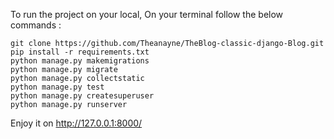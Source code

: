 
To run the project on your local,
On your terminal follow the below commands :
   ```
   git clone https://github.com/Theanayne/TheBlog-classic-django-Blog.git
   pip install -r requirements.txt
   python manage.py makemigrations
   python manage.py migrate
   python manage.py collectstatic
   python manage.py test
   python manage.py createsuperuser
   python manage.py runserver
   ```
Enjoy it on http://127.0.0.1:8000/
